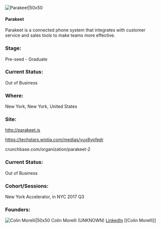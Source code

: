 

![Parakeet|50x50](https://apimg.techstars.com/connect/images/image_files/59cd11f19c66a940a500009b/original/Parakeet.png)

#### Parakeet
Parakeet is a connected phone system that integrates with customer service and sales tools to make teams more effective.

### Stage: 
Pre-seed - Graduate 

### Current Status: 
Out of Business

### Where:
New York, New York, United States

### Site:
http://parakeet.is

https://techstars.wistia.com/medias/yux8ypfedr

crunchbase.com/organization/parakeet-2

### Current Status: 
Out of Business

### Cohort/Sessions: 
New York Accelerator, in NYC 2017 Q3

### Founders: 

![Colin Morelli|50x50](https://apimg.techstars.com/connect/images/image_files/59cabcc4c9aec7533d000003/original/-GKX0fwg.jpg) Colin Morelli (UNKNOWN) [LinkedIn](https://linkedin.com/in/colinmorelli) [[Colin Morelli]]


